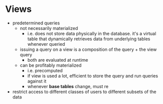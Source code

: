# Views
- predetermined queries
	- not necessarily materialized
		- i.e. does not store data physically in the database. it's a virtual table that dynamically retrieves data from underlying tables whenever queried
	- issuing a query on a view is a composition of the query + the view query
		- both are evaluated at runtime
	- can be profitably materialized
		- i.e. precomputed
		- if view is used a lot, efficient to store the query and run queries against it
		- whenever **base tables** change, must re
- restrict access to different classes of users to different subsets of the data